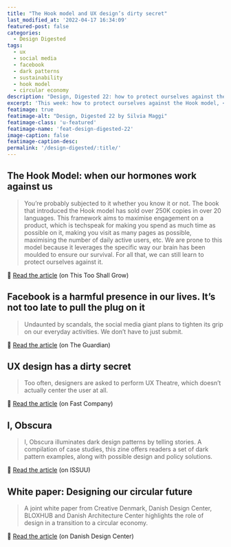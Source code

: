 ```yaml
---
title: "The Hook model and UX design’s dirty secret"
last_modified_at: '2022-04-17 16:34:09'
featured-post: false
categories:
  - Design Digested
tags:
  - ux
  - social media
  - facebook
  - dark patterns
  - sustainability
  - hook model
  - circular economy
description: "Design, Digested 22: how to protect ourselves against the Hook model, UX design’s dirty secret, harmful Facebook and more."
excerpt: 'This week: how to protect ourselves against the Hook model, <em>UX Theatre</em>, dark patterns, and circular economy.'
featimage: true
featimage-alt: "Design, Digested 22 by Silvia Maggi"
featimage-class: 'u-featured'
featimage-name: 'feat-design-digested-22'
image-caption: false
featimage-caption-desc: 
permalink: '/design-digested/:title/'
---
```

## The Hook Model: when our hormones work against us

> You’re probably subjected to it whether you know it or not. The book that introduced the Hook model has sold over 250K copies in over 20 languages. This framework aims to maximise engagement on a product, which is techspeak for making you spend as much time as possible on it, making you visit as many pages as possible, maximising the number of daily active users, etc. We are prone to this model because it leverages the specific way our brain has been moulded to ensure our survival. For all that, we can still learn to protect ourselves against it.

<p class="detached">🔗 <a href="https://thistooshallgrow.com/blog/hook-model-hormones">Read the article</a> (on This Too Shall Grow)</p>

## Facebook is a harmful presence in our lives. It’s not too late to pull the plug on it

> Undaunted by scandals, the social media giant plans to tighten its grip on our everyday activities. We don’t have to just submit.

<p class="detached">🔗 <a href="https://www.theguardian.com/commentisfree/2021/oct/06/facebook-scandals-social-media">Read the article</a> (on The Guardian)</p>

## UX design has a dirty secret

> Too often, designers are asked to perform UX Theatre, which doesn’t actually center the user at all.

<p class="detached">🔗 <a href="https://www.fastcompany.com/90686473/ux-design-has-a-dirty-secret\">Read the article</a> (on Fast Company)</p>

## I, Obscura

> I, Obscura illuminates dark design patterns by telling stories. A compilation of case studies, this zine offers readers a set of dark pattern examples, along with possible design and policy solutions.

<p class="detached">🔗 <a href="https://issuu.com/stanforddcsl/docs/dcsl_darkpatternszine_2021\">Read the article</a> (on ISSUU)</p>

## White paper: Designing our circular future

> A joint white paper from Creative Denmark, Danish Design Center, BLOXHUB and Danish Architecture Center highlights the role of design in a transition to a circular economy.

<p class="detached">🔗 <a href="https://ddc.dk/designing-our-circular-future/">Read the article</a> (on Danish Design Center)</p>